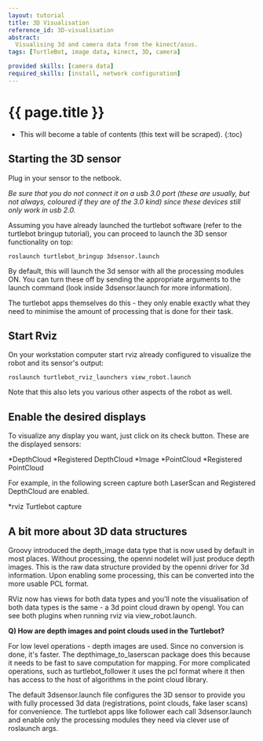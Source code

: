 ```yaml
---
layout: tutorial
title: 3D Visualisation
reference_id: 3D-visualisation
abstract:
  Visualising 3d and camera data from the kinect/asus.
tags: [TurtleBot, image data, kinect, 3D, camera]

provided skills: [camera data]
required_skills: [install, network configuration]
---
```


# {{ page.title }}

* This will become a table of contents (this text will be scraped).
{:toc}


## Starting the 3D sensor

Plug in your sensor to the netbook.

*Be sure that you do not connect it on a usb 3.0 port (these are usually, but not always, coloured if they are of the 3.0 kind) since these devices still only work in usb 2.0.*

Assuming you have already launched the turtlebot software (refer to the turtlebot bringup tutorial), you can proceed to launch the 3D sensor functionality on top:

	roslaunch turtlebot_bringup 3dsensor.launch

By default, this will launch the 3d sensor with all the processing modules ON. You can turn these off by sending the appropriate arguments to the launch command (look inside 3dsensor.launch for more information).

The turtlebot apps themselves do this - they only enable exactly what they need to minimise the amount of processing that is done for their task.

## Start Rviz

On your workstation computer start rviz already configured to visualize the robot and its sensor's output:

	roslaunch turtlebot_rviz_launchers view_robot.launch

Note that this also lets you various other aspects of the robot as well.

## Enable the desired displays

To visualize any display you want, just click on its check button. These are the displayed sensors:

*DepthCloud
*Registered DepthCloud
*Image
*PointCloud
*Registered PointCloud 

For example, in the following screen capture both LaserScan and Registered DepthCloud are enabled.

*rviz Turtlebot capture

## A bit more about 3D data structures

Groovy introduced the depth_image data type that is now used by default in most places. Without processing, the openni nodelet will just produce depth images. This is the raw data structure provided by the openni driver for 3d information. Upon enabling some processing, this can be converted into the more usable PCL format.

RViz now has views for both data types and you'll note the visualisation of both data types is the same - a 3d point cloud drawn by opengl. You can see both plugins when running rviz via view_robot.launch.

**Q) How are depth images and point clouds used in the Turtlebot?**

For low level operations - depth images are used. Since no conversion is done, it's faster. The depthimage_to_laserscan package does this because it needs to be fast to save computation for mapping. For more complicated operations, such as turtlebot_follower it uses the pcl format where it then has access to the host of algorithms in the point cloud library.

The default 3dsensor.launch file configures the 3D sensor to provide you with fully processed 3d data (registrations, point clouds, fake laser scans) for convenience. The turtlebot apps like follower each call 3dsensor.launch and enable only the processing modules they need via clever use of roslaunch args.

